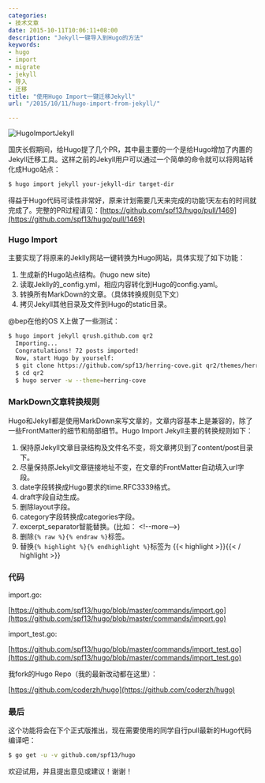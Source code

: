 ```yaml
---
categories:
- 技术文章
date: 2015-10-11T10:06:11+08:00
description: "Jekyll一键导入到Hugo的方法"
keywords:
- hugo
- import
- migrate
- jekyll
- 导入
- 迁移
title: "使用Hugo Import一键迁移Jekyll"
url: "/2015/10/11/hugo-import-from-jekyll/"

---
```


![HugoImportJekyll](images/HugoImportJekyll.png)

<!--more-->

国庆长假期间，给Hugo提了几个PR，其中最主要的一个是给Hugo增加了内置的Jekyll迁移工具。这样之前的Jekyll用户可以通过一个简单的命令就可以将网站转化成Hugo站点：

```bash
$ hugo import jekyll your-jekyll-dir target-dir
```

得益于Hugo代码可读性非常好，原来计划需要几天来完成的功能1天左右的时间就完成了。完整的PR过程请见：[https://github.com/spf13/hugo/pull/1469](https://github.com/spf13/hugo/pull/1469)

### Hugo Import

主要实现了将原来的Jeklly网站一键转换为Hugo网站，具体实现了如下功能：

 1. 生成新的Hugo站点结构。(hugo new site)
 2. 读取Jeklly的_config.yml，相应内容转化到Hugo的config.yaml。
 3. 转换所有MarkDown的文章。（具体转换规则见下文）
 4. 拷贝Jekyll其他目录及文件到Hugo的static目录。

@bep在他的OS X上做了一些测试：

```bash
$ hugo import jekyll qrush.github.com qr2
  Importing...
  Congratulations! 72 posts imported!
  Now, start Hugo by yourself:
  $ git clone https://github.com/spf13/herring-cove.git qr2/themes/herring-cove
  $ cd qr2
  $ hugo server -w --theme=herring-cove
```

### MarkDown文章转换规则

Hugo和Jekyll都是使用MarkDown来写文章的，文章内容基本上是兼容的，除了一些FrontMatter的细节和局部细节。Hugo Import Jekyll主要的转换规则如下：

 1. 保持原Jekyll文章目录结构及文件名不变，将文章拷贝到了content/post目录下。
 2. 尽量保持原Jekyll文章链接地址不变，在文章的FrontMatter自动填入url字段。
 3. date字段转换成Hugo要求的time.RFC3339格式。
 4. draft字段自动生成。
 5. 删除layout字段。
 6. category字段转换成categories字段。
 7. excerpt_separator智能替换。(比如： \<\!\-\-more\-\-\>)
 8. 删除`{% raw %}{% endraw %}`标签。
 9. 替换`{% highlight %}{% endhighlight %}`标签为 \{\{\< highlight \>\}\}\{\{\< / highlight \>\}\}

### 代码

import.go: 

[https://github.com/spf13/hugo/blob/master/commands/import.go](https://github.com/spf13/hugo/blob/master/commands/import.go)

import_test.go: 

[https://github.com/spf13/hugo/blob/master/commands/import_test.go](https://github.com/spf13/hugo/blob/master/commands/import_test.go)

我fork的Hugo Repo（我的最新改动都在这里）：

[https://github.com/coderzh/hugo](https://github.com/coderzh/hugo)

### 最后

这个功能将会在下个正式版推出，现在需要使用的同学自行pull最新的Hugo代码编译吧：

```bash
$ go get -u -v github.com/spf13/hugo
```

欢迎试用，并且提出意见或建议！谢谢！
